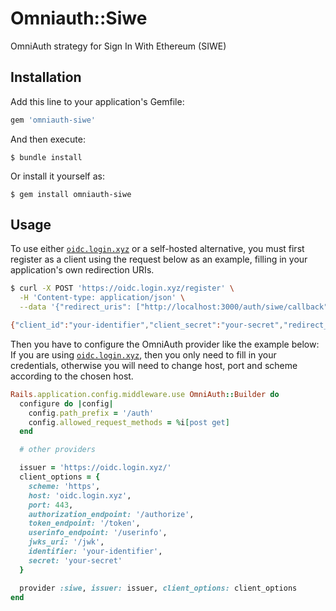 # Omniauth::Siwe

OmniAuth strategy for Sign In With Ethereum (SIWE)

## Installation

Add this line to your application's Gemfile:

```ruby
gem 'omniauth-siwe'
```

And then execute:

    $ bundle install

Or install it yourself as:

    $ gem install omniauth-siwe

## Usage

To use either [`oidc.login.xyz`](https://oidc.login.xyz) or a self-hosted
alternative, you must first register as a client using the request below
as an example, filling in your application's own redirection URIs.

```bash
$ curl -X POST 'https://oidc.login.xyz/register' \
  -H 'Content-type: application/json' \
  --data '{"redirect_uris": ["http://localhost:3000/auth/siwe/callback"]}'

{"client_id":"your-identifier","client_secret":"your-secret","redirect_uris":["http://localhost:3000/auth/siwe/callback"]}%
```

Then you have to configure the OmniAuth provider like the example below:
If you are using [`oidc.login.xyz`](https://oidc.login.xyz), then you
only need to fill in your credentials, otherwise you will need to change
host, port and scheme according to the chosen host.

```ruby
Rails.application.config.middleware.use OmniAuth::Builder do
  configure do |config|
    config.path_prefix = '/auth'
    config.allowed_request_methods = %i[post get]
  end

  # other providers

  issuer = 'https://oidc.login.xyz/'
  client_options = {
    scheme: 'https',
    host: 'oidc.login.xyz',
    port: 443,
    authorization_endpoint: '/authorize',
    token_endpoint: '/token',
    userinfo_endpoint: '/userinfo',
    jwks_uri: '/jwk',
    identifier: 'your-identifier',
    secret: 'your-secret'
  }

  provider :siwe, issuer: issuer, client_options: client_options
end
```
